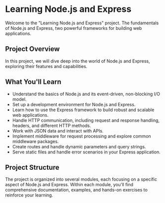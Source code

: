 # Learning Node.js and Express

Welcome to the "Learning Node.js and Express" project. The fundamentals of Node.js and Express, two powerful frameworks for building web applications.

## Project Overview
In this project, we will dive deep into the world of Node.js and Express, exploring their features and capabilities.

## What You'll Learn
- Understand the basics of Node.js and its event-driven, non-blocking I/O model.
- Set up a development environment for Node.js and Express.
- Learn how to use the Express framework to build robust and scalable web applications.
- Handle HTTP communication, including request and response handling, headers, and different HTTP methods.
- Work with JSON data and interact with APIs.
- Implement middleware for request processing and explore common middleware packages.
- Create routes and handle dynamic parameters and query strings.
- Serve static files and handle error scenarios in your Express application.

## Project Structure
The project is organized into several modules, each focusing on a specific aspect of Node.js and Express. Within each module, you'll find comprehensive documentation, examples, and hands-on exercises to reinforce your learning.

